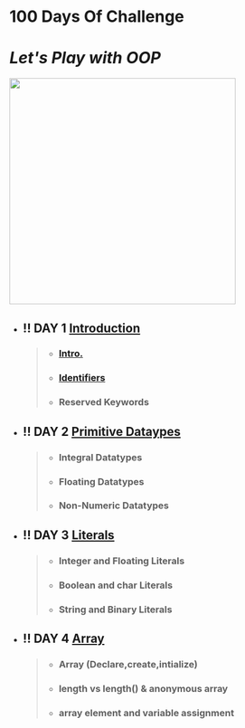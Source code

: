 # 100 Days Of Challenge
# *Let's Play with OOP*

<img src="https://user-images.githubusercontent.com/69478693/147401421-8f640725-4468-4072-ad6d-ce3059f74664.png" width="400" height="400">

* ## !! DAY 1 [Introduction](https://github.com/goalsachiever/100DaysOfChallenge/tree/master/src/Day1)
     > - ### [Intro.](https://onlinegdb.com/H5VUIwlzgo)
     > - ### [Identifiers](https://onlinegdb.com/IT1uhNDF08)
     > - ### Reserved Keywords 
* ## !! DAY 2 [Primitive Dataypes](https://github.com/goalsachiever/100DaysOfChallenge/tree/master/src/Day2)
     > - ### Integral Datatypes
     > - ### Floating Datatypes
     > - ### Non-Numeric Datatypes
* ## !! DAY 3 [Literals](https://github.com/goalsachiever/100DaysOfChallenge/tree/master/src/Day3)
     > - ### Integer and Floating Literals
     > - ### Boolean and char Literals
     > - ### String and Binary Literals
* ## !! DAY 4 [Array](https://github.com/goalsachiever/100DaysOfChallenge/tree/master/src/Day4)
     > - ### Array (Declare,create,intialize)
     > - ### length vs length() & anonymous array
     > - ### array element and variable assignment


